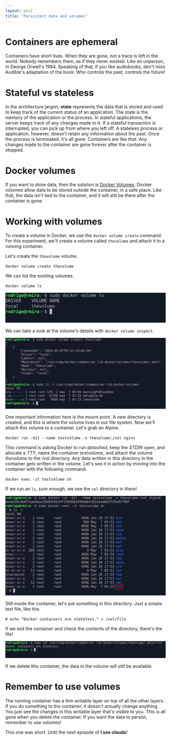 ```yaml
---
layout: post
title: "Persistent data and volumes"
---
```

# Containers are ephemeral

Containers have short lives. When they are gone, not a trace is left in the world. Nobody remembers them, as if they never existed. Like an unperson, in George Orwell's 1984. Speaking of that, if you like audiobooks, don't miss Audible's adaptation of the book. Who controls the past, controls the future!

# Stateful vs stateless

In the architecture jargon, **state** represents the data that is stored and used to keep track of the current status of an application. The state is the memory of the application or the process. In stateful applications, the server keeps track of any changes made to it. If a stateful transaction is interrupted, you can pick up from where you left off. A stateless process or application, however, doesn't retain any information about the past. Once the process is terminated, it's all gone. Containers are like that. Any changes made to the container are gone forever after the container is stopped.

# Docker volumes

If you want to store data, then the solution is [Docker Volumes](https://docs.docker.com/storage/volumes/). Docker volumes allow data to be stored outside the container, in a safe place. Like that, the data isn't tied to the container, and it will still be there after the container is gone.

# Working with volumes

To create a volume in Docker, we use the `docker volume create` command. For this experiment, we'll create a volume called `thevolume` and attach it to a running container.

Let's create the `thevolume` volume.

`docker volume create thevolume`

We can list the existing volumes.

`docker volume ls`

![docker volume ls](../assets/images/dockervolumels.png)

We can take a look at the volume's details with `docker volume inspect`.

![docker volume inspect](../assets/images/dockervolumeinspect.png)

One important information here is the mount point. A new directory is created, and this is where the volume lives in our file system. Now we'll attach this volume to a container. Let's grab an Alpine.

`docker run -dit --name testvolume -v thevolume:/vol nginx`

This command is asking Docker to run *detached*, keep the *STDIN* open, and allocate a *TTY*, name the container *testvolume*, and attach the volume *thevolume* to the */vol* directory. Any data written in this directory in the container gets written in the volume. Let's see it in action by moving into the container with the following command.

`docker exec -it testvolume sh`

If we run an `ls`, sure enough, we see the `vol` directory in there!

![Alpine ls](../assets/images/alpinevol.png)

Still inside the container, let's put something in this directory. Just a simple text file, like this.

`# echo "Docker containers are stateless." > /vol/file`

If we exit the container and check the contents of the directory, there's the file!

![file](../assets/images/volumefile.png)

If we delete this container, the data in the volume will still be available.

# Remember to use volumes

The running container has a thin writable layer on top of all the other layers. If you do something to the container, it doesn't actually change anything. You just see the changes in this writable layer that's visible to you. This is all gone when you delete the container. If you want the data to persist, remember to use volumes!

This one was short. Until the next episode of **I see clouds**!

